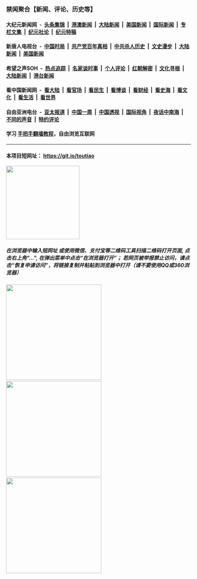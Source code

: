 ### 禁闻聚合【新闻、评论、历史等】

#### 大纪元新闻网 &nbsp;-&nbsp; [头条集锦](indexes/E头条集锦.md?t=02050122) &nbsp;|&nbsp; [港澳新闻](indexes/E港澳新闻.md?t=02050122)  &nbsp;|&nbsp; [大陆新闻](indexes/E大陆新闻.md?t=02050122) &nbsp;|&nbsp; [美国新闻](indexes/E美国新闻.md?t=02050122) &nbsp;|&nbsp; [国际新闻](indexes/E国际新闻.md?t=02050122) &nbsp;|&nbsp; [专栏文集](indexes/E专栏文集.md?t=02050122) &nbsp;|&nbsp; [纪元社论](indexes/E纪元社论.md?t=02050122) &nbsp;|&nbsp; [纪元特稿](indexes/E纪元特稿.md?t=02050122) 

#### 新唐人电视台 &nbsp;-&nbsp; [中国时局](indexes/N中国时局.md?t=02050122) &nbsp;|&nbsp; [共产党百年真相](indexes/N共产党百年真相.md?t=02050122) &nbsp;|&nbsp; [中共杀人历史](indexes/N中共杀人历史.md?t=02050122) &nbsp;|&nbsp; [文史漫步](indexes/N文史漫步.md?t=02050122) &nbsp;|&nbsp; [大陆新闻](indexes/N大陆新闻.md?t=02050122) &nbsp;|&nbsp; [美国新闻](indexes/N美国新闻.md?t=02050122)

#### 希望之声SOH &nbsp;-&nbsp; [热点追踪](indexes/H热点追踪.md?t=02050122) &nbsp;|&nbsp; [名家谈时事](indexes/H名家谈时事.md?t=02050122) &nbsp;|&nbsp; [个人评论](indexes/H个人评论.md?t=02050122)  &nbsp;|&nbsp; [红朝解密](indexes/H红朝解密.md?t=02050122) &nbsp;|&nbsp; [文化寻根](indexes/H文化寻根.md?t=02050122) &nbsp;|&nbsp; [大陆新闻](indexes/H大陆新闻.md?t=02050122) &nbsp;|&nbsp; [港台新闻](indexes/H港台新闻.md?t=02050122)

#### 看中国新闻网 &nbsp;-&nbsp; [看大陆](indexes/S看大陆.md?t=02050122) &nbsp;|&nbsp; [看官场](indexes/S看官场.md?t=02050122) &nbsp;|&nbsp; [看民生](indexes/S看民生.md?t=02050122)  &nbsp;|&nbsp; [看博谈](indexes/S看博谈.md?t=02050122) &nbsp;|&nbsp; [看财经](indexes/S看财经.md?t=02050122) &nbsp;|&nbsp; [看史海](indexes/S看史海.md?t=02050122) &nbsp;|&nbsp; [看文化](indexes/S看文化.md?t=02050122) &nbsp;|&nbsp; [看生活](indexes/S看生活.md?t=02050122) &nbsp;|&nbsp; [看世界](indexes/S看世界.md?t=02050122)

#### 自由亚洲电台 &nbsp;-&nbsp; [亚太报道](indexes/R亚太报道.md?t=02050122) &nbsp;|&nbsp; [中国一周](indexes/R中国一周.md?t=02050122) &nbsp;|&nbsp; [中国透视](indexes/R中国透视.md?t=02050122)  &nbsp;|&nbsp; [国际视角](indexes/R国际视角.md?t=02050122) &nbsp;|&nbsp; [夜话中南海](indexes/R夜话中南海.md?t=02050122) &nbsp;|&nbsp; [不同的声音](indexes/R不同的声音.md?t=02050122) &nbsp;|&nbsp; [特约评论](indexes/R特约评论.md?t=02050122)

#### 学习 [手把手翻墙教程](https://github.com/gfw-breaker/guides/wiki)，自由浏览互联网

----

#### 本项目短网址： https://git.io/toutiao
<img src="https://raw.githubusercontent.com/gfw-breaker/banned-news/master/scripts/img/qr.png" width="200px"/>  

##### 在浏览器中输入短网址 或使用微信、支付宝等二维码工具扫描二维码打开页面, 点击右上角"...", 在弹出菜单中点击“在浏览器打开”； 若网页被举报禁止访问，请点击“恢复申请访问”，将链接复制并粘贴到浏览器中打开（请不要使用QQ或360浏览器）

<img src="https://raw.githubusercontent.com/gfw-breaker/banned-news/master/scripts/img/1.png" width="260px"/> &nbsp; <img src="https://raw.githubusercontent.com/gfw-breaker/banned-news/master/scripts/img/2.png" width="260px"/> &nbsp; <img src="https://raw.githubusercontent.com/gfw-breaker/banned-news/master/scripts/img/3.png" width="260px"/>
